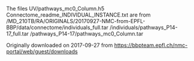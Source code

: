 The files
	UV/pathways_mc0_Column.h5
	Connectome_readme_INDIVIDUAL_INSTANCE.txt
are from
	/MD_210TB/RA/ORIGINALS/20170927-NMC-from-EPFL-BBP/data/connectome/individuals_full.tar
	/individuals/pathways_P14-17_full.tar
	/pathways_P14-17/pathways_mc0_Column.tar

Originally downloaded on 2017-09-27 from
	https://bbpteam.epfl.ch/nmc-portal/web/guest/downloads
